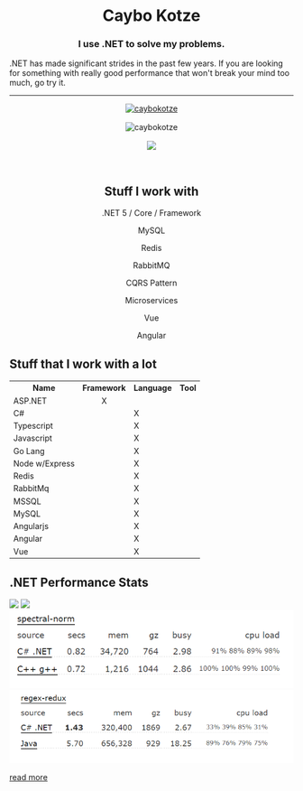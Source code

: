 <h1 align="center">Caybo Kotze</h1>
<h3 align="center">I use .NET to solve my problems.</h3>
<p>.NET has made significant strides in the past few years. If you are looking for something with really good performance that won't break your mind too much, go try it.</p>
<hr />

<p align="center">
<a href="https://github.com/ryo-ma/github-profile-trophy"><img src="https://github-profile-trophy.vercel.app/?username=caybokotze&theme=onedark&margin-w=15&margin-h=15&column=7" alt="caybokotze" /></a>
</p>

<div>
<p align="center">
<img height="170" align="center" src="https://github-readme-stats.vercel.app/api?username=caybokotze&count_private=true&include_all_commits=true&theme=onedark" alt="caybokotze" />
</p>

<p align="center">
<img align="center" src="https://github-readme-stats.vercel.app/api/top-langs/?username=caybokotze&layout=compact&theme=onedark&langs_count=15" />
</p>
</div>

<br/>

<h2 align="center">Stuff I work with</h2>
<p align="center">.NET 5 / Core / Framework</p>
<p align="center">MySQL</p>
<p align="center">Redis</p>
<p align="center">RabbitMQ</p>
<p align="center">CQRS Pattern</p>
<p align="center">Microservices</p>
<p align="center">Vue</p>
<p align="center">Angular</p>

<h2 align="left">Stuff that I work with a lot</h2>
<table style="width:100%">
  <tr>
    <th>Name</th>
    <th>Framework</th>
    <th>Language</th>
    <th>Tool</th>
  </tr>
  <tr>
    <td>ASP.NET</td>
    <td align="center">X</td>
    <td></td>
    <td></td>
  </tr>
  <tr>
    <td>C#</td>
    <td></td>
    <td>X</td>
    <td></td>
  </tr>
  <tr>
    <td>Typescript</td>
    <td></td>
    <td>X</td>
    <td></td>
  </tr>
  <tr>
    <td>Javascript</td>
    <td></td>
    <td>X</td>
    <td></td>
  </tr>
  <tr>
    <td>Go Lang</td>
    <td></td>
    <td>X</td>
    <td></td>
  </tr>
  <tr>
    <td>Node w/Express</td>
    <td></td>
    <td>X</td>
    <td></td>
  </tr>
  <tr>
    <td>Redis</td>
    <td></td>
    <td>X</td>
    <td></td>
  </tr>
  <tr>
    <td>RabbitMq</td>
    <td></td>
    <td>X</td>
    <td></td>
  </tr>
  <tr>
    <td>MSSQL</td>
    <td></td>
    <td>X</td>
    <td></td>
  </tr>
  <tr>
    <td>MySQL</td>
    <td></td>
    <td>X</td>
    <td></td>
  </tr>
  <tr>
    <td>Angularjs</td>
    <td></td>
    <td>X</td>
    <td></td>
  </tr>
  <tr>
    <td>Angular</td>
    <td></td>
    <td>X</td>
    <td></td>
  </tr>
   <tr>
    <td>Vue</td>
    <td></td>
    <td>X</td>
    <td></td>
  </tr>
</table>


<h2>.NET Performance Stats</h2>
<img src="https://miro.medium.com/max/1000/1*R4iDn4PMZ_IAihzkjaU_pA.png">
<img src="https://miro.medium.com/max/1000/1*hKHW1eTnLHV-MB9w2x9Y_g.png">
<img src="https://raw.githubusercontent.com/caybokotze/caybokotze/main/spectral-norm.png">
<img src="https://raw.githubusercontent.com/caybokotze/caybokotze/main/regex-redux.png">

<a href="https://benchmarksgame-team.pages.debian.net/benchmarksgame/fastest/csharpcore-gpp.html" target="_blank">read more</a>

